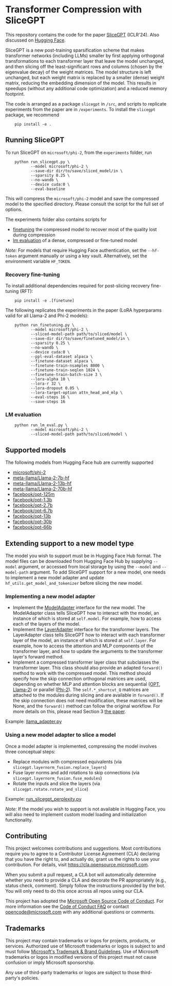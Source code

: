 # Transformer Compression with SliceGPT

This repository contains the code for the paper [SliceGPT](https://arxiv.org/abs/2401.15024) (ICLR'24). Also discussed on [Hugging Face](https://huggingface.co/papers/2401.15024). 

SliceGPT is a new post-training sparsification scheme that makes transformer networks (including LLMs) smaller by 
first applying orthogonal transformations to each transformer layer that leave the model unchanged, and then slicing off the 
least-significant rows and columns (chosen by the eigenvalue decay) of the weight matrices. The model structure is 
left unchanged, but each weight matrix is replaced by a smaller (dense) weight matrix, reducing the embedding dimension 
of the model. This results in speedups (without any additional code optimization) and a reduced memory footprint.  

The code is arranged as a package `slicegpt` in `/src`, and scripts to replicate experiments from the paper are in 
`/experiments`. To install the `slicegpt` package, we recommend

```
    pip install -e . 
```

## Running SliceGPT

To run SliceGPT on `microsoft/phi-2`, from the `experiments` folder, run 
```
    python run_slicegpt.py \
           --model microsoft/phi-2 \
           --save-dir dir/to/save/sliced_model/in \
           --sparsity 0.25 \
           --no-wandb \
           --device cuda:0 \
           --eval-baseline
```

This will compress the `microsoft/phi-2` model and save the compressed model to the specified directory. Please consult 
the script for the full set of options.

The experiments folder also contains scripts for 
- [finetuning](./experiments/run_finetuning.py) the compressed model to recover most of the quality lost during compression
- [lm evaluation](./experiments/run_lm_eval.py) of a dense, compressed or fine-tuned model

_Note:_ For models that require Hugging Face authentication, set the `--hf-token` argument 
manually or using a key vault. Alternatively, set the environment variable `HF_TOKEN`.

### Recovery fine-tuning

To install additional dependencies required for post-slicing recovery fine-tuning (RFT):

```
    pip install -e .[finetune]
```

The following replicates the experiments in the paper (LoRA hyperparams valid for all Llama-2 and Phi-2 models): 
```
    python run_finetuning.py \
           --model microsoft/phi-2 \
           --sliced-model-path path/to/sliced/model \
           --save-dir dir/to/save/finetuned_model/in \
           --sparsity 0.25 \
           --no-wandb \
           --device cuda:0 \
           --ppl-eval-dataset alpaca \
           --finetune-dataset alpaca \
           --finetune-train-nsamples 8000 \
           --finetune-train-seqlen 1024 \
           --finetune-train-batch-size 3 \
           --lora-alpha 10 \
           --lora-r 32 \
           --lora-dropout 0.05 \
           --lora-target-option attn_head_and_mlp \
           --eval-steps 16 \
           --save-steps 16

```

### LM evaluation
```
    python run_lm_eval.py \
           --model microsoft/phi-2 \
           --sliced-model-path path/to/sliced/model \
```

## Supported models

The following models from Hugging Face hub are currently supported
- [microsoft/phi-2](https://huggingface.co/microsoft/phi-2)
- [meta-llama/Llama-2-7b-hf](https://huggingface.co/meta-llama/Llama-2-7b)
- [meta-llama/Llama-2-13b-hf](https://huggingface.co/meta-llama/Llama-2-13b)
- [meta-llama/Llama-2-70b-hf](https://huggingface.co/meta-llama/Llama-2-70b)
- [facebook/opt-125m](https://huggingface.co/facebook/opt-125m)
- [facebook/opt-1.3b](https://huggingface.co/facebook/opt-1.3b)
- [facebook/opt-2.7b](https://huggingface.co/facebook/opt-2.7b)
- [facebook/opt-6.7b](https://huggingface.co/facebook/opt-6.7b)
- [facebook/opt-13b](https://huggingface.co/facebook/opt-13b)
- [facebook/opt-30b](https://huggingface.co/facebook/opt-30b)
- [facebook/opt-66b](https://huggingface.co/facebook/opt-66b)

## Extending support to a new model type

The model you wish to support must be in Hugging Face Hub format. The model files can be downloaded from 
Hugging Face Hub by supplying `--model` argument, or accessed from local storage by using the `--model` and 
`--model-path` argument. To add SliceGPT support for a new model, one needs to implement a new model adapter 
and update `hf_utils.get_model_and_tokenizer` before slicing the new model.

### Implementing a new model adapter
- Implement the [ModelAdapter](./src/slicegpt/model_adapter.py) interface for the new model. The ModelAdapter class tells SliceGPT 
  how to interact with the model, an instance of which is stored at `self.model`. For example, 
  how to access each of the layers of the model.
- Implement the [LayerAdapter](./src/slicegpt/model_adapter.py) interface for the transformer layers. 
  The LayerAdapter class tells SliceGPT how to interact 
  with each transformer layer of the model, an instance of which is stored at `self.layer`. 
  For example, how to access the attention and MLP components of the transformer layer, and 
  how to update the arguments to the transformer layer's forward method.
- Implement a compressed transformer layer class that subclasses the transformer layer. 
  This class should also  provide an adapted `forward()` method to work with the compressed model. 
  This method should specify how the skip connection orthogonal matrices are used, depending on 
  whether MLP and attention blocks are sequential ([OPT](./src/slicegpt/adapters/opt_adapter.py), 
  [Llama-2](./src/slicegpt/adapters/llama_adapter.py)) or parallel 
  ([Phi-2](./src/slicegpt/adapters/phi2_adapter.py)). The `self.*_shortcut_Q` matrices are attached to the modules during
  slicing and are available in `forward()`. If the skip connection does not need modification, these matrices will be None, 
  and the `forward()` method can follow the original workflow. For more details on this, 
  please read Section 3 [the paper](https://arxiv.org/abs/2401.15024).

Example: [llama_adapter.py](./src/slicegpt/adapters/llama_adapter.py)

### Using a new model adapter to slice a model
Once a model adapter is implemented, compressing the model involves three conceptual steps:
  - Replace modules with compressed equivalents (via `slicegpt.layernorm_fusion.replace_layers`)
  - Fuse layer norms and add rotations to skip connections (via `slicegpt.layernorm_fusion.fuse_modules`)
  - Rotate the inputs and slice the layers (via `slicegpt.rotate.rotate_and_slice`)

Example: [run_slicegpt_perplexity.py](./experiments/run_slicegpt_perplexity.py)

_Note:_ If the model you wish to support is not available in Hugging Face, you will also need to implement 
custom model loading and initialization functionality.

## Contributing

This project welcomes contributions and suggestions.  Most contributions require you to agree to a
Contributor License Agreement (CLA) declaring that you have the right to, and actually do, grant us
the rights to use your contribution. For details, visit https://cla.opensource.microsoft.com.

When you submit a pull request, a CLA bot will automatically determine whether you need to provide
a CLA and decorate the PR appropriately (e.g., status check, comment). Simply follow the instructions
provided by the bot. You will only need to do this once across all repos using our CLA.

This project has adopted the [Microsoft Open Source Code of Conduct](https://opensource.microsoft.com/codeofconduct/).
For more information see the [Code of Conduct FAQ](https://opensource.microsoft.com/codeofconduct/faq/) or
contact [opencode@microsoft.com](mailto:opencode@microsoft.com) with any additional questions or comments.

## Trademarks

This project may contain trademarks or logos for projects, products, or services. Authorized use of Microsoft 
trademarks or logos is subject to and must follow 
[Microsoft's Trademark & Brand Guidelines](https://www.microsoft.com/en-us/legal/intellectualproperty/trademarks/usage/general).
Use of Microsoft trademarks or logos in modified versions of this project must not cause confusion or imply 
Microsoft sponsorship.

Any use of third-party trademarks or logos are subject to those third-party's policies.

